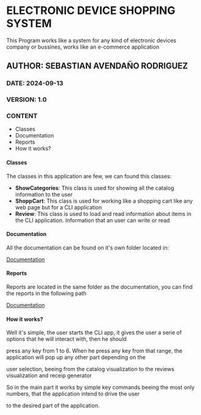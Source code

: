 # ELECTRONIC DEVICE SHOPPING SYSTEM

This Program works like a system for any kind of electronic devices company or bussines, works like an e-commerce application

## AUTHOR: SEBASTIAN AVENDAÑO RODRIGUEZ

### DATE: 2024-09-13

### VERSION: 1.0

### CONTENT

- Classes
- Documentation
- Reports
- How it works?

#### Classes

The classes in this application are few, we can found this classes:

- **ShowCategories**: This class is used for showing all the catalog information to the user
- **ShoppCart**: This class is used for working like a shopping cart like any web page but for a CLI application
- **Review**: This class is used to load and read information about items in the CLI application. Information that an user can write or read

#### Documentation

All the documentation can be found on it's own folder located in:<br>

[Documentation](https://github.com/animogok/Advanced_programming/tree/main/workshop-1/docs)

#### Reports

Reports are located in the same folder as the documentation, you can find the reports in the following path

[Documentation](https://github.com/animogok/Advanced_programming/blob/main/workshop-1/docs/TechnicalReportWSHP1.pdf)

#### How it works?

Well it's simple, the user starts the CLI app, it gives the user a serie of options that he will interact with, then he should

press any key from 1 to 6. When he press any key from that range, the application will pop up any other part depending on the

user selection, beeing from the catalog visualization to the reviews visualization and receip generator

So in the main part it works by simple key commands beeing the most only numbers, that the application intend to drive the user

to the desired part of the application.
